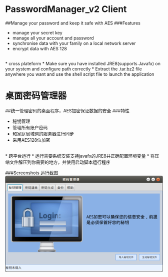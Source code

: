 # PasswordManager_v2 Client
##Manage your password and keep it safe with AES
###Features
* manage your secret key
* manage all your account and password
* synchronise data with your family on a local network server
* encrypt data with AES 128
<br />
* cross plateform
* Make sure you have installed JRE8(supports Javafx) on your system and configure path correctly
* Extract the .tar.bz2 file anywhere you want and use the shell script file to launch the application

# 桌面密码管理器
##统一管理密码的桌面程序，AES加密保证数据的安全
###特性
* 秘钥管理
* 管理所有账户密码
* 和家庭局域网的服务器进行同步
* 采用AES128位加密
<br />
* 跨平台运行
* 运行需要系统安装支持javafx的JRE8并正确配置环境变量
* 将压缩文件解压到你需要的地方，并使用启动脚本运行程序

###Screenshots 运行截图
![](screenshots/01.png)